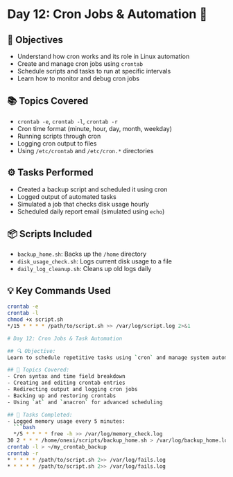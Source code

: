 # Day 12: Cron Jobs & Automation 🚀

## 🧭 Objectives
- Understand how cron works and its role in Linux automation
- Create and manage cron jobs using `crontab`
- Schedule scripts and tasks to run at specific intervals
- Learn how to monitor and debug cron jobs

## 📚 Topics Covered
- `crontab -e`, `crontab -l`, `crontab -r`
- Cron time format (minute, hour, day, month, weekday)
- Running scripts through cron
- Logging cron output to files
- Using `/etc/crontab` and `/etc/cron.*` directories

## ⚙️ Tasks Performed
- Created a backup script and scheduled it using cron
- Logged output of automated tasks
- Simulated a job that checks disk usage hourly
- Scheduled daily report email (simulated using `echo`)

## 📦 Scripts Included
- `backup_home.sh`: Backs up the `/home` directory
- `disk_usage_check.sh`: Logs current disk usage to a file
- `daily_log_cleanup.sh`: Cleans up old logs daily

## 💡 Key Commands Used
```bash
crontab -e
crontab -l
chmod +x script.sh
*/15 * * * * /path/to/script.sh >> /var/log/script.log 2>&1

# Day 12: Cron Jobs & Task Automation

## 🔍 Objective:
Learn to schedule repetitive tasks using `cron` and manage system automation securely and efficiently.

## 🧰 Topics Covered:
- Cron syntax and time field breakdown
- Creating and editing crontab entries
- Redirecting output and logging cron jobs
- Backing up and restoring crontabs
- Using `at` and `anacron` for advanced scheduling

## 🧪 Tasks Completed:
- Logged memory usage every 5 minutes:
  ```bash
  */5 * * * * free -h >> /var/log/memory_check.log
30 2 * * * /home/onexi/scripts/backup_home.sh > /var/log/backup_home.log
crontab -l > ~/my_crontab_backup
crontab -r
* * * * * /path/to/script.sh 2>> /var/log/fails.log
* * * * * /path/to/script.sh 2>> /var/log/fails.log
